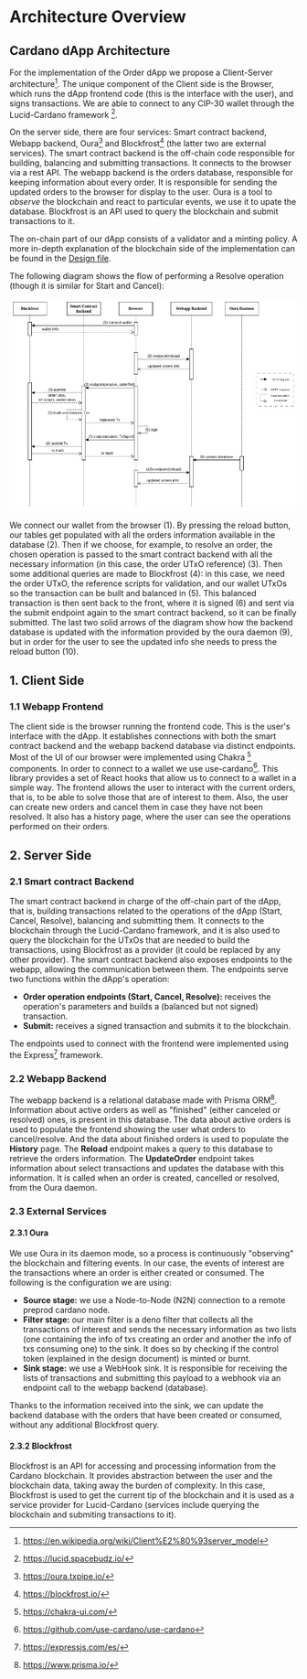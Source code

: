 # Architecture Overview

## Cardano dApp Architecture

For the implementation of the Order dApp we propose a Client-Server architecture[^5]. The unique component of the Client side is the Browser, which runs the dApp frontend code (this is the interface with the user), and signs transactions. We are able to connect to any CIP-30 wallet through the Lucid-Cardano framework [^1].

On the server side, there are four services: Smart contract backend, Webapp backend, Oura[^2] and Blockfrost[^3] (the latter two are external services). The smart contract backend is the off-chain code responsible for building, balancing and submitting transactions. It connects to the browser via a rest API.
 The webapp backend is the orders database, responsible for keeping information about every order. It is responsible for sending the updated orders to the browser for display to the user. Oura is a tool to *observe* the blockchain and react to particular events, we use it to upate the database. Blockfrost is an API used to query the blockchain and submit transactions to it.

The on-chain part of our dApp consists of a validator and a minting policy. A more in-depth explanation of the blockchain side of the implementation can be found in the [Design file](./design.md).

The following diagram shows the flow of performing a Resolve operation (though it is similar for Start and Cancel):

![performing an operation flow diagram](img/operationFlow.jpg)

We connect our wallet from the browser (1). By pressing the reload button, our tables get populated with all the orders information available in the database (2). Then if we choose, for example, to resolve an order, the chosen operation is passed to the smart contract backend with all the necessary information (in this case, the order UTxO reference) (3). Then some additional queries are made to Blockfrost (4): in this case, we need the order UTxO, the reference scripts for validation, and our wallet UTxOs so the transaction can be built and balanced in (5). This balanced transaction is then sent back to the front, where it is signed (6) and sent via the submit endpoint again to the smart contract backend, so it can be finally submitted. The last two solid arrows of the diagram show how the backend database is updated with the information provided by the oura daemon (9), but in order for the user to see the updated info she needs to press the reload button (10).

## 1. Client Side

### 1.1 Webapp Frontend

The client side is the browser running the frontend code. This is the user's interface with the dApp.
It establishes connections with both the smart contract backend and the webapp backend database via distinct endpoints. Most of the UI of our browser were implemented using Chakra [^8] components.
In order to connect to a wallet we use use-cardano[^7]. This library provides a set of React hooks that allow us to connect to a wallet in a simple way.
The frontend allows the user to interact with the current orders, that is, to be able to solve those that are of interest to them. Also, the user can create new orders and cancel them in case they have not been resolved.
It also has a history page, where the user can see the operations performed on their orders.

## 2. Server Side

### 2.1 Smart contract Backend

The smart contract backend in charge of the off-chain part of the dApp, that is, building transactions related to the operations of the dApp (Start, Cancel, Resolve), balancing and submitting them. It connects to the blockchain through the Lucid-Cardano framework, and it is also used to query the blockchain for the UTxOs that are needed to build the transactions, using Blockfrost as a provider (it could be replaced by any other provider). The smart contract backend also exposes endpoints to the webapp, allowing the communication between them.
The endpoints serve two functions within the dApp's operation:

- **Order operation endpoints (Start, Cancel, Resolve):** receives the operation's parameters and builds a (balanced but not signed) transaction.
- **Submit:** receives a signed transaction and submits it to the blockchain.

The endpoints used to connect with the frontend were implemented using the Express[^4] framework.

### 2.2 Webapp Backend

The webapp backend is a relational database made with Prisma ORM[^6]. Information about active orders as well as "finished" (either canceled or resolved) ones, is present in this database. The data about active orders is used to populate the frontend showing the user what orders to cancel/resolve. And the data about finished orders is used to populate the **History** page.
The **Reload** endpoint makes a query to this database to retrieve the orders information.
The **UpdateOrder** endpoint takes information about select transactions and updates the database with this information. It is called when an order is created, cancelled or resolved, from the Oura daemon.

### 2.3 External Services

#### 2.3.1 Oura

We use Oura in its daemon mode, so a process is continuously "observing" the blockchain and filtering events. In our case, the events of interest are the transactions where an order is either created or consumed. The following is the configuration we are using:

- **Source stage:** we use a Node-to-Node (N2N) connection to a remote preprod cardano node.
- **Filter stage:** our main filter is a deno filter that collects all the transactions of interest and sends the necessary information as two lists (one containing the info of txs creating an order and another the info of txs consuming one) to the sink. It does so by checking if the control token (explained in the design document) is minted or burnt.
- **Sink stage:** we use a WebHook sink. It is responsible for receiving the lists of transactions and submitting this payload to a webhook via an endpoint call to the webapp backend (database).

Thanks to the information received into the sink, we can update the backend database with the orders that have been created or consumed, without any additional Blockfrost query.

#### 2.3.2 Blockfrost

Blockfrost is an API for accessing and processing information from the Cardano blockchain. It provides abstraction between the user and the blockchain data, taking away the burden of complexity. In this case, Blockfrost is used to get the current tip of the blockchain and it is used as a service provider for Lucid-Cardano (services include querying the blockchain and submiting transactions to it).

[^1]: <https://lucid.spacebudz.io/>
[^2]: <https://oura.txpipe.io/>
[^3]: <https://blockfrost.io/>
[^4]: <https://expressjs.com/es/>
[^5]: <https://en.wikipedia.org/wiki/Client%E2%80%93server_model>
[^6]: <https://www.prisma.io/>
[^7]: <https://github.com/use-cardano/use-cardano>
[^8]: <https://chakra-ui.com/>

